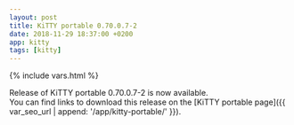 ```yaml
---
layout: post
title: KiTTY portable 0.70.0.7-2
date: 2018-11-29 18:37:00 +0200
app: kitty
tags: [kitty]
---
```

{% include vars.html %}

Release of KiTTY portable 0.70.0.7-2 is now available.<br />
You can find links to download this release on the [KiTTY portable page]({{ var_seo_url | append: '/app/kitty-portable/' }}).